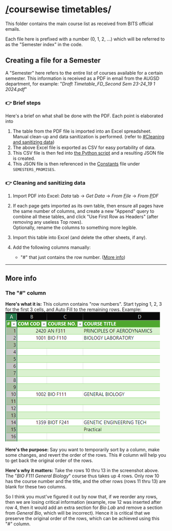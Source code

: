 # [/](/)coursewise timetables/

This folder contains the main course list as received from BITS official emails.

Each file here is prefixed with a number (0, 1, 2, ...) which will be referred
to as the "Semester index" in the code.

## Creating a file for a Semester
A "Semester" here refers to the entire list of courses available for a certain
semester. This information is received as a PDF in email from the AUGSD
department, for example: "*Draft Timetable_FD_Second  Sem 23-24_19 1 2024.pdf*"

### 👉 Brief steps
Here's a brief on what shall be done with the PDF. Each point is elaborated into
1. The table from the PDF file is imported into an Excel spreadsheet. Manual
   clean-up and data sanitization is performed. (refer to
   [#Cleaning and sanitizing data](#👉-cleaning-and-sanitizing-data))
2. The above Excel file is exported as CSV for easy portability of data.
3. This CSV file is then fed into
   [the Python script](-%20parse%20coursewise%20csv.py) and a resulting JSON
   file is created.
4. This JSON file is then referenced in the [Constants](/scripts/constants.js)
   file under `SEMESTERS_PROMISES`.

### 👉 Cleaning and sanitizing data
1. Import PDF into Excel: *Data* tab → *Get Data* → *From <u>F</u>ile* →
   *From <u>P</u>DF*

2. If each page gets imported as its own table, then ensure all pages have the
   same number of columns, and create a new "Append" query to combine all these
   tables, and click "Use First Row as Headers" (after removing any useless
   Top rows).<br>
   Optionally, rename the columns to something more legible.

3. Import this table into Excel (and delete the other sheets, if any).

4. Add the following columns manually:
   - "#" that just contains the row number. ([More info](#the--column))
   <!-- - "Short title" that contains the shortened title. -->

---
## More info

### The "#" column
**Here's what it is:**
This column contains "row numbers". Start typing 1, 2, 3 for the first 3 cells,
and Auto Fill to the remaining rows. Example:<br>
![Example for the # column](<../docs/cwtt appendix hash.png>)

**Here's the purpose:**
Say you want to temporarily sort by a column, make some changes, and revert the
order of the rows. This # column will help you to get back the original order of
the rows.

**Here's why it matters:**
Take the rows 10 thru 13 in the screenshot above. The
"*BIO F111 General Biology*" course thus takes up 4 rows. Only row 10 has the
course number and the title, and the other rows (rows 11 thru 13) are blank
for these two columns.

So I think you must've figured it out by now that, if we reorder any rows,
then we are losing critical information (example, row 12 was inserted after row
4, then it would add an extra section for *Bio Lab* and remove a section from
*General Bio*, which will be incorrect). Hence it is critical that we preserve
the original order of the rows, which can be achieved using this "#" column.
